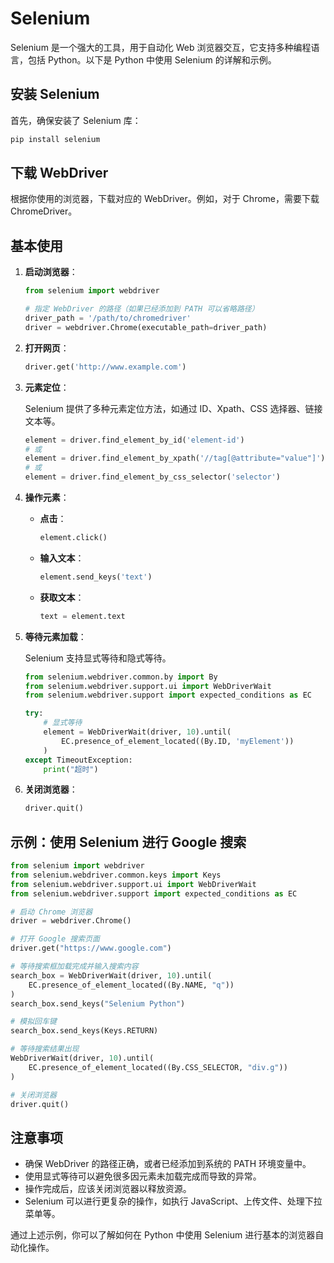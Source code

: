 # Selenium

Selenium 是一个强大的工具，用于自动化 Web 浏览器交互，它支持多种编程语言，包括 Python。以下是 Python 中使用 Selenium 的详解和示例。

## 安装 Selenium

首先，确保安装了 Selenium 库：

```sh
pip install selenium
```

## 下载 WebDriver

根据你使用的浏览器，下载对应的 WebDriver。例如，对于 Chrome，需要下载 ChromeDriver。

## 基本使用

1. **启动浏览器**：

    ```python
    from selenium import webdriver
    
    # 指定 WebDriver 的路径（如果已经添加到 PATH 可以省略路径）
    driver_path = '/path/to/chromedriver'
    driver = webdriver.Chrome(executable_path=driver_path)
    ```

2. **打开网页**：

    ```python
    driver.get('http://www.example.com')
    ```

3. **元素定位**：

    Selenium 提供了多种元素定位方法，如通过 ID、Xpath、CSS 选择器、链接文本等。

    ```python
    element = driver.find_element_by_id('element-id')
    # 或
    element = driver.find_element_by_xpath('//tag[@attribute="value"]')
    # 或
    element = driver.find_element_by_css_selector('selector')
    ```

4. **操作元素**：

    - **点击**：

        ```python
        element.click()
        ```

    - **输入文本**：

        ```python
        element.send_keys('text')
        ```

    - **获取文本**：

        ```python
        text = element.text
        ```

5. **等待元素加载**：

    Selenium 支持显式等待和隐式等待。

    ```python
    from selenium.webdriver.common.by import By
    from selenium.webdriver.support.ui import WebDriverWait
    from selenium.webdriver.support import expected_conditions as EC
    
    try:
        # 显式等待
        element = WebDriverWait(driver, 10).until(
            EC.presence_of_element_located((By.ID, 'myElement'))
        )
    except TimeoutException:
        print("超时")
    ```

6. **关闭浏览器**：

    ```python
    driver.quit()
    ```

## 示例：使用 Selenium 进行 Google 搜索

```python
from selenium import webdriver
from selenium.webdriver.common.keys import Keys
from selenium.webdriver.support.ui import WebDriverWait
from selenium.webdriver.support import expected_conditions as EC

# 启动 Chrome 浏览器
driver = webdriver.Chrome()

# 打开 Google 搜索页面
driver.get("https://www.google.com")

# 等待搜索框加载完成并输入搜索内容
search_box = WebDriverWait(driver, 10).until(
    EC.presence_of_element_located((By.NAME, "q"))
)
search_box.send_keys("Selenium Python")

# 模拟回车键
search_box.send_keys(Keys.RETURN)

# 等待搜索结果出现
WebDriverWait(driver, 10).until(
    EC.presence_of_element_located((By.CSS_SELECTOR, "div.g"))
)

# 关闭浏览器
driver.quit()
```

## 注意事项

- 确保 WebDriver 的路径正确，或者已经添加到系统的 PATH 环境变量中。
- 使用显式等待可以避免很多因元素未加载完成而导致的异常。
- 操作完成后，应该关闭浏览器以释放资源。
- Selenium 可以进行更复杂的操作，如执行 JavaScript、上传文件、处理下拉菜单等。

通过上述示例，你可以了解如何在 Python 中使用 Selenium 进行基本的浏览器自动化操作。